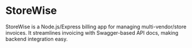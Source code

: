 # StoreWise
StoreWise is a Node.js/Express billing app for managing multi-vendor/store invoices. It streamlines invoicing with Swagger-based API docs, making backend integration easy.
